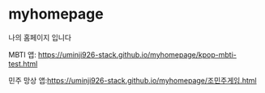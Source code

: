 # myhomepage
나의 홈페이지 입니다

MBTI 앱: https://uminji926-stack.github.io/myhomepage/kpop-mbti-test.html

민주 망상 앱:https://uminji926-stack.github.io/myhomepage/조민주게임.html
